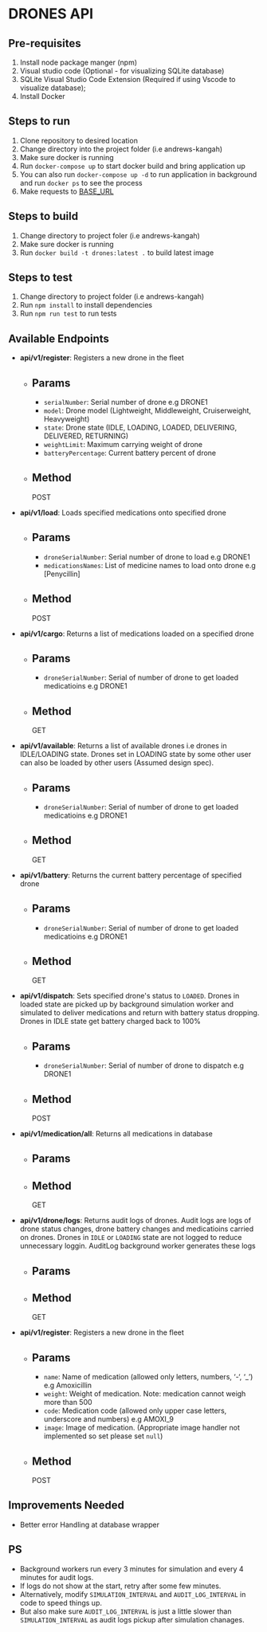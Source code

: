 # DRONES API

## Pre-requisites
1. Install node package manger (npm)
2. Visual studio code (Optional - for visualizing SQLite database)
3. SQLite Visual Studio Code Extension (Required if using Vscode to visualize database);
4. Install Docker
  

## Steps to run
1. Clone repository to desired location
2. Change directory into the project folder (i.e andrews-kangah)
3. Make sure docker is running
4. Run `docker-compose up` to start docker build and bring application up
5. You can also run `docker-compose up -d` to run application in background and run `docker ps` to see the process
6. Make requests to [BASE_URL](http://localhost:3000)
   

## Steps to build
1. Change directory to project foler (i.e andrews-kangah)
2. Make sure docker is running
3. Run `docker build -t drones:latest .` to build latest image


## Steps to test
1. Change directory to project folder (i.e andrews-kangah)
2. Run `npm install` to install dependencies
3. Run `npm run test` to run tests


## Available Endpoints
- **api/v1/register**:
  Registers a new drone in the fleet

  - Params
    ------
    - `serialNumber`: Serial number of drone e.g DRONE1
    - `model`: Drone model (Lightweight, Middleweight, Cruiserweight, Heavyweight)
    - `state`: Drone state (IDLE, LOADING, LOADED, DELIVERING, DELIVERED, RETURNING)
    - `weightLimit`: Maximum carrying weight of drone
    - `batteryPercentage`: Current battery percent of drone

  - Method
    ------
    POST

- **api/v1/load**:
  Loads specified medications onto specified drone

  - Params
    ------
    - `droneSerialNumber`: Serial number of drone to load e.g DRONE1
    - `medicationsNames`: List of medicine names to load onto drone e.g [Penycillin]
  
  - Method
    ------
    POST


- **api/v1/cargo**:
  Returns a list of medications loaded on a specified drone

  - Params
    ------
    - `droneSerialNumber`: Serial of number of drone to get loaded medicatioins e.g DRONE1

  - Method
    ------
    GET

- **api/v1/available**:
  Returns a list of available drones i.e drones in IDLE/LOADING state. Drones set in LOADING state by some other user can also be loaded by other users (Assumed design spec).

  - Params
    ------
    - `droneSerialNumber`: Serial of number of drone to get loaded medicatioins e.g DRONE1

  - Method
    ------
    GET

- **api/v1/battery**:
  Returns the current battery percentage of specified drone

  - Params
    ------
    - `droneSerialNumber`: Serial of number of drone to get loaded medicatioins e.g DRONE1

  - Method
    ------
    GET  

- **api/v1/dispatch**:
  Sets specified drone's status to `LOADED`. Drones in loaded state are picked up by background simulation worker and simulated to deliver medications and return with battery status dropping. Drones in IDLE state get battery charged back to 100%

  - Params
    ------
    - `droneSerialNumber`: Serial of number of drone to dispatch e.g DRONE1

  - Method
    ------
    POST

- **api/v1/medication/all**:
  Returns all medications in database

  - Params
    ------

  - Method
    ------
    GET  

- **api/v1/drone/logs**:
  Returns audit logs of drones. Audit logs are logs of drone status changes, drone battery changes and medicatioins carried on drones. Drones in `IDLE` or `LOADING` state are not logged to reduce unnecessary loggin. AuditLog background worker generates these logs

  - Params
    ------

  - Method
    ------
    GET

- **api/v1/register**:
  Registers a new drone in the fleet

  - Params
    ------
    - `name`: Name of medication (allowed only letters, numbers, ‘-‘, ‘_’) e.g Amoxicillin 
    - `weight`: Weight of medication. Note: medication cannot weigh more than 500
    - `code`: Medication code (allowed only upper case letters, underscore and numbers) e.g AMOXI_9
    - `image`: Image of medication. (Appropriate image handler not implemented so set please set `null`)

  - Method
    ------
    POST


## Improvements Needed
- Better error Handling at database wrapper

## PS
- Background workers run every 3 minutes for simulation and every 4 minutes for audit logs. 
- If logs do not show at the start, retry after some few minutes.
- Alternatively, modify `SIMULATION_INTERVAL` and `AUDIT_LOG_INTERVAL` in code to speed things up. 
- But also make sure `AUDIT_LOG_INTERVAL` is just a little slower than `SIMULATION_INTERVAL` as audit logs pickup after simulation chanages.